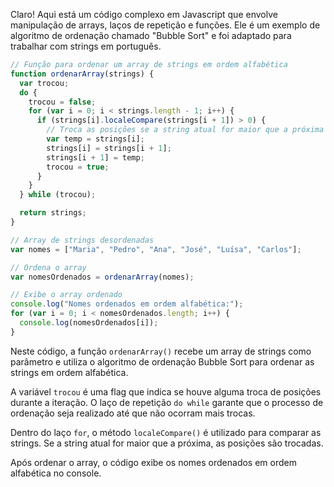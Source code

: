 Claro! Aqui está um código complexo em Javascript que envolve manipulação de arrays, laços de repetição e funções. Ele é um exemplo de algoritmo de ordenação chamado "Bubble Sort" e foi adaptado para trabalhar com strings em português.

```javascript
// Função para ordenar um array de strings em ordem alfabética
function ordenarArray(strings) {
  var trocou;
  do {
    trocou = false;
    for (var i = 0; i < strings.length - 1; i++) {
      if (strings[i].localeCompare(strings[i + 1]) > 0) {
        // Troca as posições se a string atual for maior que a próxima
        var temp = strings[i];
        strings[i] = strings[i + 1];
        strings[i + 1] = temp;
        trocou = true;
      }
    }
  } while (trocou);

  return strings;
}

// Array de strings desordenadas
var nomes = ["Maria", "Pedro", "Ana", "José", "Luísa", "Carlos"];

// Ordena o array
var nomesOrdenados = ordenarArray(nomes);

// Exibe o array ordenado
console.log("Nomes ordenados em ordem alfabética:");
for (var i = 0; i < nomesOrdenados.length; i++) {
  console.log(nomesOrdenados[i]);
}
```

Neste código, a função `ordenarArray()` recebe um array de strings como parâmetro e utiliza o algoritmo de ordenação Bubble Sort para ordenar as strings em ordem alfabética. 

A variável `trocou` é uma flag que indica se houve alguma troca de posições durante a iteração. O laço de repetição `do while` garante que o processo de ordenação seja realizado até que não ocorram mais trocas.

Dentro do laço `for`, o método `localeCompare()` é utilizado para comparar as strings. Se a string atual for maior que a próxima, as posições são trocadas.

Após ordenar o array, o código exibe os nomes ordenados em ordem alfabética no console.